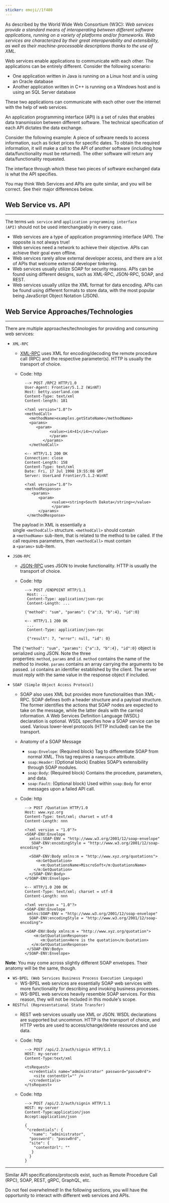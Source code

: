 ```yaml
---
sticker: emoji//1f480
---
```

As described by the World Wide Web Consortium (W3C): _Web services provide a standard means of interoperating between different software applications, running on a variety of platforms and/or frameworks. Web services are characterized by their great interoperability and extensibility, as well as their machine-processable descriptions thanks to the use of XML._

Web services enable applications to communicate with each other. The applications can be entirely different. Consider the following scenario:

- One application written in Java is running on a Linux host and is using an Oracle database
- Another application written in C++ is running on a Windows host and is using an SQL Server database

These two applications can communicate with each other over the internet with the help of web services.

An application programming interface (API) is a set of rules that enables data transmission between different software. The technical specification of each API dictates the data exchange.

Consider the following example: A piece of software needs to access information, such as ticket prices for specific dates. To obtain the required information, it will make a call to the API of another software (including how data/functionality must be returned). The other software will return any data/functionality requested.

The interface through which these two pieces of software exchanged data is what the API specifies.

You may think Web Services and APIs are quite similar, and you will be correct. See their major differences below.

## Web Service vs. API

---

The terms `web service` and `application programming interface (API)` should not be used interchangeably in every case.

- Web services are a type of application programming interface (API). The opposite is not always true!
- Web services need a network to achieve their objective. APIs can achieve their goal even offline.
- Web services rarely allow external developer access, and there are a lot of APIs that welcome external developer tinkering.
- Web services usually utilize SOAP for security reasons. APIs can be found using different designs, such as XML-RPC, JSON-RPC, SOAP, and REST.
- Web services usually utilize the XML format for data encoding. APIs can be found using different formats to store data, with the most popular being JavaScript Object Notation (JSON).

## Web Service Approaches/Technologies

---

There are multiple approaches/technologies for providing and consuming web services:

- `XML-RPC`
    
    - [XML-RPC](http://xmlrpc.com/spec.md) uses XML for encoding/decoding the remote procedure call (RPC) and the respective parameter(s). HTTP is usually the transport of choice.
    - Code: http
        
        ```http
          --> POST /RPC2 HTTP/1.0
          User-Agent: Frontier/5.1.2 (WinNT)
          Host: betty.userland.com
          Content-Type: text/xml
          Content-length: 181
        
          <?xml version="1.0"?>
          <methodCall>
            <methodName>examples.getStateName</methodName>
            <params>
               <param>
         		     <value><i4>41</i4></value>
         		     </param>
        		  </params>
            </methodCall>
        
          <-- HTTP/1.1 200 OK
          Connection: close
          Content-Length: 158
          Content-Type: text/xml
          Date: Fri, 17 Jul 1998 19:55:08 GMT
          Server: UserLand Frontier/5.1.2-WinNT
        
          <?xml version="1.0"?>
          <methodResponse>
             <params>
                <param>
        		      <value><string>South Dakota</string></value>
        		      </param>
          	    </params>
           </methodResponse>
        
        ```
        
    
    The payload in XML is essentially a single `<methodCall>` structure. `<methodCall>` should contain a `<methodName>` sub-item, that is related to the method to be called. If the call requires parameters, then `<methodCall>` must contain a `<params>` sub-item.
    
- `JSON-RPC`
    
    - [JSON-RPC](https://www.jsonrpc.org/specification) uses JSON to invoke functionality. HTTP is usually the transport of choice.
    - Code: http
        
        ```http
          --> POST /ENDPOINT HTTP/1.1
           Host: ...
           Content-Type: application/json-rpc
           Content-Length: ...
        
          {"method": "sum", "params": {"a":3, "b":4}, "id":0}
        
          <-- HTTP/1.1 200 OK
           ...
           Content-Type: application/json-rpc
        
           {"result": 7, "error": null, "id": 0}
        
        ```
        
    
    The `{"method": "sum", "params": {"a":3, "b":4}, "id":0}` object is serialized using JSON. Note the three properties: `method`, `params` and `id`. `method` contains the name of the method to invoke. `params` contains an array carrying the arguments to be passed. `id` contains an identifier established by the client. The server must reply with the same value in the response object if included.
    
- `SOAP (Simple Object Access Protocol)`
    
    - SOAP also uses XML but provides more functionalities than XML-RPC. SOAP defines both a header structure and a payload structure. The former identifies the actions that SOAP nodes are expected to take on the message, while the latter deals with the carried information. A Web Services Definition Language (WSDL) declaration is optional. WSDL specifies how a SOAP service can be used. Various lower-level protocols (HTTP included) can be the transport.
    - Anatomy of a SOAP Message
        - `soap:Envelope`: (Required block) Tag to differentiate SOAP from normal XML. This tag requires a `namespace` attribute.
        - `soap:Header`: (Optional block) Enables SOAP’s extensibility through SOAP modules.
        - `soap:Body`: (Required block) Contains the procedure, parameters, and data.
        - `soap:Fault`: (Optional block) Used within `soap:Body` for error messages upon a failed API call.
    - Code: http
        
        ```http
          --> POST /Quotation HTTP/1.0
          Host: www.xyz.org
          Content-Type: text/xml; charset = utf-8
          Content-Length: nnn
        
          <?xml version = "1.0"?>
          <SOAP-ENV:Envelope
            xmlns:SOAP-ENV = "http://www.w3.org/2001/12/soap-envelope"
             SOAP-ENV:encodingStyle = "http://www.w3.org/2001/12/soap-encoding">
        
            <SOAP-ENV:Body xmlns:m = "http://www.xyz.org/quotations">
               <m:GetQuotation>
                 <m:QuotationsName>MiscroSoft</m:QuotationsName>
              </m:GetQuotation>
            </SOAP-ENV:Body>
          </SOAP-ENV:Envelope>
        
          <-- HTTP/1.0 200 OK
          Content-Type: text/xml; charset = utf-8
          Content-Length: nnn
        
          <?xml version = "1.0"?>
          <SOAP-ENV:Envelope
           xmlns:SOAP-ENV = "http://www.w3.org/2001/12/soap-envelope"
            SOAP-ENV:encodingStyle = "http://www.w3.org/2001/12/soap-encoding">
        
          <SOAP-ENV:Body xmlns:m = "http://www.xyz.org/quotation">
          	  <m:GetQuotationResponse>
          	     <m:Quotation>Here is the quotation</m:Quotation>
             </m:GetQuotationResponse>
           </SOAP-ENV:Body>
          </SOAP-ENV:Envelope>
        
        ```
        

**Note**: You may come across slightly different SOAP envelopes. Their anatomy will be the same, though.

- `WS-BPEL (Web Services Business Process Execution Language)`
    - WS-BPEL web services are essentially SOAP web services with more functionality for describing and invoking business processes.
    - WS-BPEL web services heavily resemble SOAP services. For this reason, they will not be included in this module's scope.
- `RESTful (Representational State Transfer)`
    - REST web services usually use XML or JSON. WSDL declarations are supported but uncommon. HTTP is the transport of choice, and HTTP verbs are used to access/change/delete resources and use data.
    - Code: http
        
        ```http
          --> POST /api/2.2/auth/signin HTTP/1.1
          HOST: my-server
          Content-Type:text/xml
        
          <tsRequest>
            <credentials name="administrator" password="passw0rd">
              <site contentUrl="" />
            </credentials>
          </tsRequest>
        ```
        
    - Code: http
        
        ```http
          --> POST /api/2.2/auth/signin HTTP/1.1
          HOST: my-server
          Content-Type:application/json
          Accept:application/json
        
          {
           "credentials": {
             "name": "administrator",
            "password": "passw0rd",
            "site": {
              "contentUrl": ""
             }
            }
          }
        
        ```
        

---

Similar API specifications/protocols exist, such as Remote Procedure Call (RPC), SOAP, REST, gRPC, GraphQL, etc.

Do not feel overwhelmed! In the following sections, you will have the opportunity to interact with different web services and APIs.